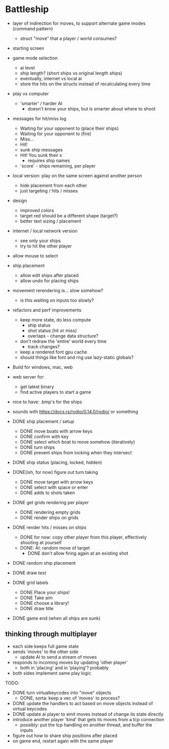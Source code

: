 # Battleship

- layer of indirection for moves, to support alternate game modes (command
    pattern)
    - struct "move" that a player / world consumes?
- starting screen
- game mode selection
    - ai level
    - ship length? (short ships vs original length ships)
    - eventually, internet vs local ai
  - store the hits on the structs instead of recalculating every time
- play vs computer
  - 'smarter' / harder AI
      - doesn't know your ships, but is smarter about where to shoot
- messages for hit/miss log
  - Waiting for your opponent to (place their ships)
  - Waiting for your opponent to (fire)
  - Miss...
  - Hit!
  - sunk ship messages
  - Hit! You sunk their x
    - requires ship names
  - 'score' - ships remaining, per player

- local version: play on the same screen against another person
  - hide placement from each other
  - just targeting / hits / misses
- design
  - improved colors
  - target red should be a different shape (target?)
  - better text sizing / placement
- internet / local network version
    - see only your ships
    - try to hit the other player
- allow mouse to select
- ship placement
  - allow edit ships after placed
  - allow undo for placing ships
- movement rerendering is... slow somehow?
    - is this waiting on inputs too slowly?
- refactors and perf improvements
    - keep more state, do less compute
      - ship status
      - shot status (hit or miss)
      - overlaps - change data structure?
    - don't redraw the 'entire' world every time
        - track changes?
    - keep a rendered font gpu cache
  - should things like font and rng use lazy-static globals?

- Build for windows, mac, web
- web server for:
  - get latest binary
  - find active players to start a game
- nice to have: .bmp's for the ships
- sounds with https://docs.rs/rodio/0.14.0/rodio/ or something

- DONE ship placement / setup
  - DONE move boats with arrow keys
  - DONE confirm with key
  - DONE select which boat to move somehow (iteratively)
  - DONE turn ships
  - DONE prevent ships from locking when they intersect
- DONE ship status (placing, locked, hidden)
- DONE(ish, for now) figure out turn taking
    - DONE move target with arrow keys
    - DONE select with space or enter
    - DONE adds to shots taken
- DONE get grids rendering per player
    - DONE rendering empty grids
    - DONE render ships on grids
- DONE render hits / misses on ships
    - DONE for now: copy other player from this player, effectively shooting at yourself
    - DONE: AI: random move of target
        - DONE don't allow firing again at an existing shot
- DONE random ship placement
- DONE draw text
- DONE grid labels
    - DONE Place your ships!
    - DONE Take aim
    - DONE choose a library!
    - DONE draw title
- DONE game end (when all ships are sunk)

## thinking through multiplayer

- each side keeps full game state
- sends 'moves' to the other side
    - update AI to send a stream of moves
- responds to incoming moves by updating 'other player'
  - both in 'placing' and in 'playing'? probably
- both sides implement same play logic

TODO:
- DONE turn virtualkeycodes into "move" objects
    - DONE, sorta: keep a vec of 'moves' to process?
- DONE update the handlers to act based on move objects instead of virtual
    keycodes
- DONE update ai player to emit moves instead of change its state directly
- introduce another player 'kind' that gets its moves from a tcp
    connection
    - possibly: put the tcp handling on another thread, and buffer the inputs
- figure out how to share ship positions after placed
- on game end, restart again with the same player

